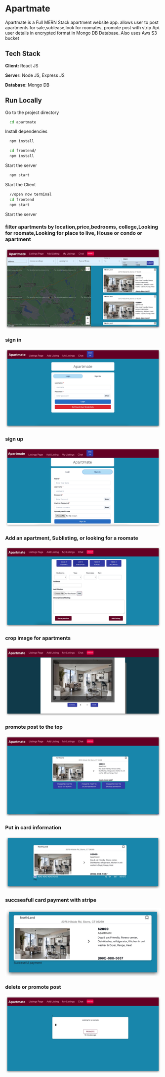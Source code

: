 
# Apartmate

Apartmate is a Full MERN Stack apartment website app.
allows user to post apartments for sale,sublease,look for roomates, promote post with strip Api. user details in encrypted format in Mongo DB Database.  Also uses Aws S3 bucket
## Tech Stack

**Client:** React JS

**Server:** Node JS, Express JS

**Database:** Mongo DB
  

## Run Locally


Go to the project directory

```bash
  cd apartmate
```

Install dependencies

```bash
  npm install
```

```bash
  cd frontend/
  npm install
```

Start the server

```bash
  npm start
```
Start the Client

```bash
  //open now terminal
  cd frontend
  npm start
```
Start the server
### filter apartments by location,price,bedrooms, college,Looking for roomate,Looking for place to live, House or condo or apartment
![](Xnip2023-02-15_14-14-21.jpg)

### sign in 
![](Xnip2023-02-15_14-02-47.jpg)
### sign up
![](Xnip2023-02-15_14-03-01.jpg)

### Add an apartment, Sublisting, or looking for a roomate
 ![](Xnip2023-02-15_14-02-28.jpg)


### crop image for apartments 
![](Xnip2023-02-15_14-09-32.jpg)

 ### promote post to the top
![](Xnip2023-02-15_14-15-13.jpg)

### Put in card information
![](Xnip2023-02-15_14-16-37.jpg)

### succsesfull card payment with stripe
![](Xnip2023-02-15_14-17-00.jpg)

### delete or promote post
![](Xnip2023-02-15_14-14-57.jpg)













  
